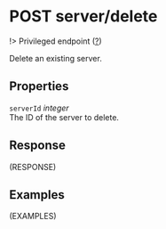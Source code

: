 # <span class="badge badge-light">POST</span> <span class="badge badge-light">server/delete</span>

!> Privileged endpoint ([?](privileged.md))

Delete an existing server.

## Properties

`serverId` *integer*  
The ID of the server to delete.


## Response

(RESPONSE)

## Examples

(EXAMPLES)
